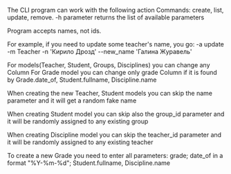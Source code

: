 The CLI program can work with the following action Commands: create, list, update, remove.
-h parameter returns the list of available parameters

Program accepts names, not ids.

For example, if you need to update some teacher's name, you go:
-a update -m Teacher -n 'Кирило Дрозд' --new_name 'Галина Журавель'

For models(Teacher, Student, Groups, Disciplines) you can change any Column
For Grade model you can change only grade Column if it is found by Grade.date_of, Student.fullname, Discipline.name

When creating the new Teacher, Student models you can skip the name parameter and it will get a random fake name

When creating Student model you can skip also the group_id parameter and it will be randomly assigned to any existing group

When creating Discipline model you can skip the teacher_id parameter and it will be randomly assigned to any existing teacher

To create a new Grade you need to enter all parameters: grade; date_of in a format "%Y-%m-%d"; Student.fullname, Discipline.name